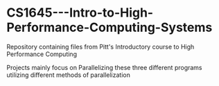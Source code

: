 # CS1645---Intro-to-High-Performance-Computing-Systems
Repository containing files from Pitt's Introductory course to High Performance Computing

Projects mainly focus on Parallelizing these three different programs utilizing different methods of parallelization
